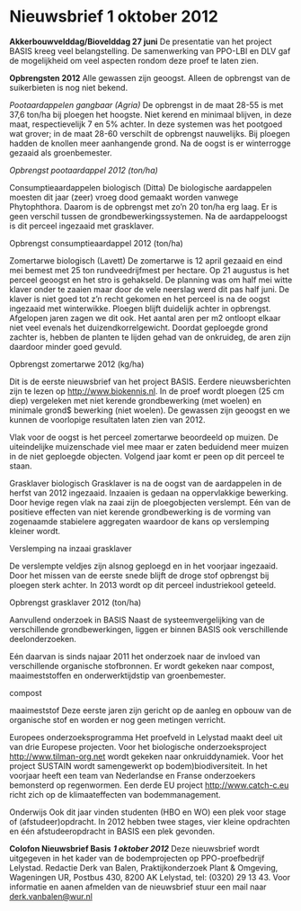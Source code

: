 # Nieuwsbrief 1 oktober 2012 

**Akkerbouwvelddag/Biovelddag 27 juni** De presentatie van het project BASIS kreeg veel belangstelling. De samenwerking van PPO-LBI en DLV gaf de mogelijkheid om veel aspecten rondom deze proef te laten zien. 

**Opbrengsten 2012** Alle gewassen zijn geoogst. Alleen de opbrengst van de suikerbieten is nog niet bekend. 

_Pootaardappelen gangbaar (Agria)_ De opbrengst in de maat 28-55 is met 37,6 ton/ha bij ploegen het hoogste. Niet kerend en minimaal blijven, in deze maat, respectievelijk 7 en 5% achter. In deze systemen was het pootgoed wat grover; in de maat 28-60 verschilt de opbrengst nauwelijks. Bij ploegen hadden de knollen meer aanhangende grond. Na de oogst is er winterrogge gezaaid als groenbemester. 

_Opbrengst pootaardappel 2012 (ton/ha)_ 

 Consumptieaardappelen biologisch (Ditta) De biologische aardappelen moesten dit jaar (zeer) vroeg dood gemaakt worden vanwege Phytophthora. Daarom is de opbrengst met zo’n 20 ton/ha erg laag. Er is geen verschil tussen de grondbewerkingssystemen. Na de aardappeloogst is dit perceel ingezaaid met grasklaver. 

 Opbrengst consumptieaardappel 2012 (ton/ha) 

 Zomertarwe biologisch (Lavett) De zomertarwe is 12 april gezaaid en eind mei bemest met 25 ton rundveedrijfmest per hectare. Op 21 augustus is het perceel geoogst en het stro is gehakseld. De planning was om half mei witte klaver onder te zaaien maar door de vele neerslag werd dit pas half juni. De klaver is niet goed tot z’n recht gekomen en het perceel is na de oogst ingezaaid met winterwikke. Ploegen blijft duidelijk achter in opbrengst. Afgelopen jaren zagen we dit ook. Het aantal aren per m2 ontloopt elkaar niet veel evenals het duizendkorrelgewicht. Doordat geploegde grond zachter is, hebben de planten te lijden gehad van de onkruideg, de aren zijn daardoor minder goed gevuld. 

 Opbrengst zomertarwe 2012 (kg/ha) 

 Dit is de eerste nieuwsbrief van het project BASIS. Eerdere nieuwsberichten zijn te lezen op http://www.biokennis.nl. In de proef wordt ploegen (25 cm diep) vergeleken met niet kerende grondbewerking (met woelen) en minimale grond$ bewerking (niet woelen). De gewassen zijn geoogst en we kunnen de voorlopige resultaten laten zien van 2012. 


 Vlak voor de oogst is het perceel zomertarwe beoordeeld op muizen. De uiteindelijke muizenschade viel mee maar er zaten beduidend meer muizen in de niet geploegde objecten. Volgend jaar komt er peen op dit perceel te staan. 

 Grasklaver biologisch Grasklaver is na de oogst van de aardappelen in de herfst van 2012 ingezaaid. Inzaaien is gedaan na oppervlakkige bewerking. Door hevige regen vlak na zaai zijn de ploegobjecten verslempt. Eén van de positieve effecten van niet kerende grondbewerking is de vorming van zogenaamde stabielere aggregaten waardoor de kans op verslemping kleiner wordt. 

 Verslemping na inzaai grasklaver 

 De verslempte veldjes zijn alsnog geploegd en in het voorjaar ingezaaid. Door het missen van de eerste snede blijft de droge stof opbrengst bij ploegen sterk achter. In 2013 wordt op dit perceel industriekool geteeld. 

 Opbrengst grasklaver 2012 (ton/ha) 

 Aanvullend onderzoek in BASIS Naast de systeemvergelijking van de verschillende grondbewerkingen, liggen er binnen BASIS ook verschillende deelonderzoeken. 

 Eén daarvan is sinds najaar 2011 het onderzoek naar de invloed van verschillende organische stofbronnen. Er wordt gekeken naar compost, maaimeststoffen en onderwerktijdstip van groenbemester. 

 compost 

 maaimeststof Deze eerste jaren zijn gericht op de aanleg en opbouw van de organische stof en worden er nog geen metingen verricht. 

 Europees onderzoeksprogramma Het proefveld in Lelystad maakt deel uit van drie Europese projecten. Voor het biologische onderzoeksproject http://www.tilman-org.net wordt gekeken naar onkruiddynamiek. Voor het project SUSTAIN wordt samengewerkt op bodem)biodiversiteit. In het voorjaar heeft een team van Nederlandse en Franse onderzoekers bemonsterd op regenwormen. Een derde EU project http://www.catch-c.eu richt zich op de klimaateffecten van bodemmanagement. 

 Onderwijs Ook dit jaar vinden studenten (HBO en WO) een plek voor stage of (afstudeer)opdracht. In 2012 hebben twee stages, vier kleine opdrachten en één afstudeeropdracht in BASIS een plek gevonden. 

**Colofon Nieuwsbrief Basis** **_1 oktober 2012_** Deze nieuwsbrief wordt uitgegeven in het kader van de bodemprojecten op PPO-proefbedrijf Lelystad. Redactie Derk van Balen, Praktijkonderzoek Plant & Omgeving, Wageningen UR, Postbus 430, 8200 AK Lelystad, tel: (0320) 29 13 43. Voor informatie en aanen afmelden van de nieuwsbrief stuur een mail naar derk.vanbalen@wur.nl 



